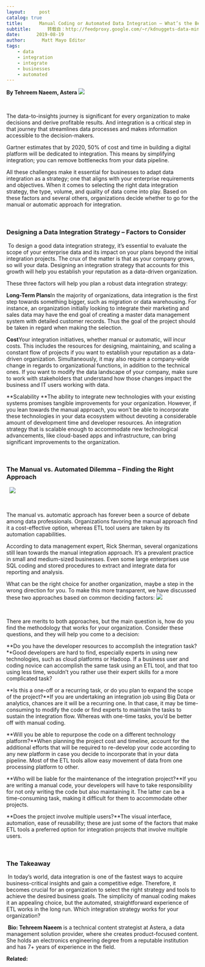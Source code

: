 ```yaml
---
layout:     post
catalog: true
title:      Manual Coding or Automated Data Integration – What’s the Best Way to Integrate Your Enterprise Data?
subtitle:      转载自：http://feedproxy.google.com/~r/kdnuggets-data-mining-analytics/~3/0iljszqrU6Q/manual-coding-automated-data-integration-best-way.html
date:      2019-08-19
author:      Matt Mayo Editor
tags:
    - data
    - integration
    - integrate
    - businesses
    - automated
---
```


**By Tehreem Naeem, Astera**
![](http://feedproxy.google.com/wp-content/uploads/integration-1.jpg)


 

The data-to-insights journey is significant for every organization to make decisions and derive profitable results. And integration is a critical step in that journey that streamlines data processes and makes information accessible to the decision-makers.

Gartner estimates that by 2020, 50% of cost and time in building a digital platform will be dedicated to integration. This means by simplifying integration; you can remove bottlenecks from your data pipeline.

All these challenges make it essential for businesses to adapt data integration as a strategy; one that aligns with your enterprise requirements and objectives. When it comes to selecting the right data integration strategy, the type, volume, and quality of data come into play. Based on these factors and several others, organizations decide whether to go for the manual or automatic approach for integration.

 

### Designing a Data Integration Strategy – Factors to Consider

 To design a good data integration strategy, it’s essential to evaluate the scope of your enterprise data and its impact on your plans beyond the initial integration projects. The crux of the matter is that as your company grows, so will your data. Designing an integration strategy that accounts for this growth will help you establish your reputation as a data-driven organization.

These three factors will help you plan a robust data integration strategy:

**Long-Term Plans**In the majority of organizations, data integration is the first step towards something bigger, such as migration or data warehousing. For instance, an organization initially looking to integrate their marketing and sales data may have the end goal of creating a master data management system with detailed customer records. Thus the goal of the project should be taken in regard when making the selection.

**Cost**Your integration initiatives, whether manual or automatic, will incur costs. This includes the resources for designing, maintaining, and scaling a constant flow of projects if you want to establish your reputation as a data-driven organization. Simultaneously, it may also require a company-wide change in regards to organizational functions, in addition to the technical ones. If you want to modify the data landscape of your company, make sure to work with stakeholders that understand how those changes impact the business and IT users working with data.

**Scalability **The ability to integrate new technologies with your existing systems promises tangible improvements for your organization. However, if you lean towards the manual approach, you won’t be able to incorporate these technologies in your data ecosystem without devoting a considerable amount of development time and developer resources. An integration strategy that is scalable enough to accommodate new technological advancements, like cloud-based apps and infrastructure, can bring significant improvements to the organization.

 

### The Manual vs. Automated Dilemma – Finding the Right Approach

 
![](http://feedproxy.google.com/wp-content/uploads/integration-2.jpg)


 

The manual vs. automatic approach has forever been a source of debate among data professionals. Organizations favoring the manual approach find it a cost-effective option, whereas ETL tool users are taken by its automation capabilities.

According to data management expert, Rick Sherman, several organizations still lean towards the manual integration approach. It’s a prevalent practice in small and medium-sized businesses. Even some large enterprises use SQL coding and stored procedures to extract and integrate data for reporting and analysis.

What can be the right choice for another organization, maybe a step in the wrong direction for you. To make this more transparent, we have discussed these two approaches based on common deciding factors:
![](http://feedproxy.google.com/wp-content/uploads/integration-table.jpg)


 

There are merits to both approaches, but the main question is, how do you find the methodology that works for your organization. Consider these questions, and they will help you come to a decision:

**Do you have the developer resources to accomplish the integration task?**Good developers are hard to find, especially experts in using new technologies, such as cloud platforms or Hadoop. If a business user and coding novice can accomplish the same task using an ETL tool, and that too using less time, wouldn’t you rather use their expert skills for a more complicated task?

**Is this a one-off or a recurring task, or do you plan to expand the scope of the project?**If you are undertaking an integration job using Big Data or analytics, chances are it will be a recurring one. In that case, it may be time-consuming to modify the code or find experts to maintain the tasks to sustain the integration flow. Whereas with one-time tasks, you’d be better off with manual coding.

**Will you be able to repurpose the code on a different technology platform?**When planning the project cost and timeline, account for the additional efforts that will be required to re-develop your code according to any new platform in case you decide to incorporate that in your data pipeline. Most of the ETL tools allow easy movement of data from one processing platform to other.

**Who will be liable for the maintenance of the integration project?**If you are writing a manual code, your developers will have to take responsibility for not only writing the code but also maintaining it. The latter can be a time-consuming task, making it difficult for them to accommodate other projects.

**Does the project involve multiple users?**The visual interface, automation, ease of reusability; these are just some of the factors that make ETL tools a preferred option for integration projects that involve multiple users.

 

### The Takeaway

 In today’s world, data integration is one of the fastest ways to acquire business-critical insights and gain a competitive edge. Therefore, it becomes crucial for an organization to select the right strategy and tools to achieve the desired business goals. The simplicity of manual coding makes it an appealing choice, but the automated, straightforward experience of ETL works in the long run. Which integration strategy works for your organization?

 **Bio: Tehreem Naeem** is a technical content strategist at Astera, a data management solution provider, where she creates product-focused content. She holds an electronics engineering degree from a reputable institution and has 7+ years of experience in the field.

**Related:**



 
